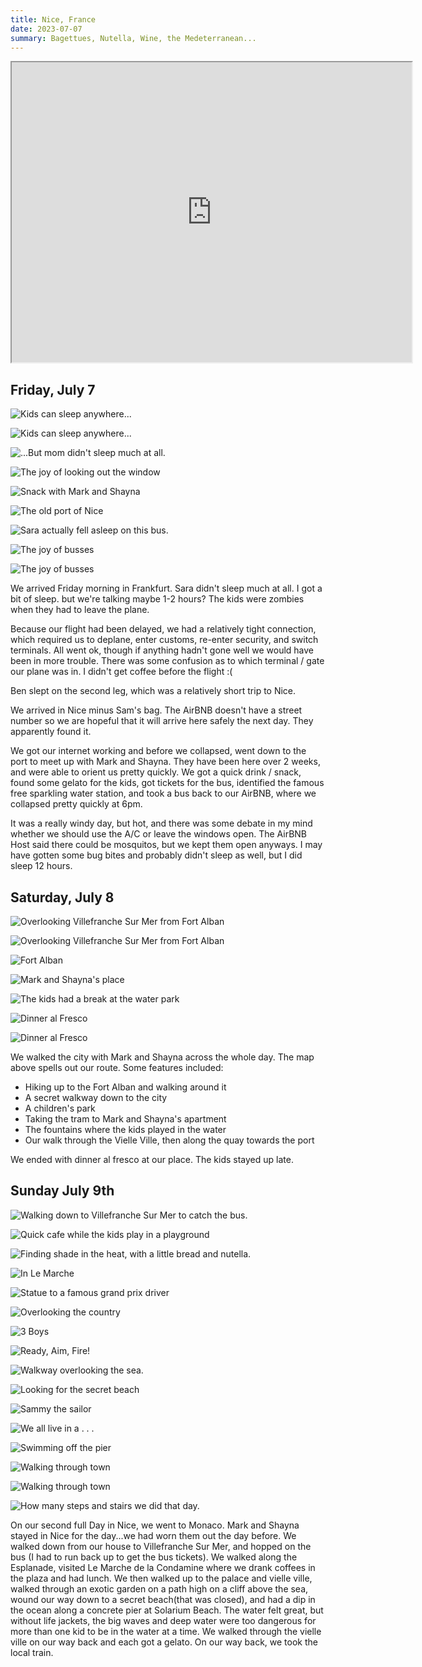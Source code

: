 ```yaml
---
title: Nice, France
date: 2023-07-07
summary: Bagettues, Nutella, Wine, the Medeterranean...
---
```



<!-- ## Nice, France -->

<iframe src="https://www.google.com/maps/d/u/0/embed?mid=1bEfAwkkqDugbkyTRCxiFMt3YXHrM3XM&ehbc=2E312F" width="640" height="480"></iframe>


## Friday, July 7

![Kids can sleep anywhere...](/images/travel/PXL_20230707_074237233.jpg) 

![Kids can sleep anywhere...](/images/travel/PXL_20230707_074246209.jpg) 

![...But mom didn't sleep much at all.](/images/travel/PXL_20230707_082005775.jpg) 

![The joy of looking out the window](/images/travel/PXL_20230707_112846322.MP.jpg) 

![Snack with Mark and Shayna](/images/travel/PXL_20230707_152815813.MP.jpg) 

![The old port of Nice](/images/travel/PXL_20230707_161651439.MP.jpg) 

![Sara actually fell asleep on this bus.](/images/travel/PXL_20230707_164446447.jpg) 

![The joy of busses](/images/travel/PXL_20230707_164456997.jpg) 

![The joy of busses](/images/travel/PXL_20230707_164506132.MP.jpg)

We arrived Friday morning in Frankfurt.  Sara didn't sleep much at all.  I got a bit of sleep. but we're talking maybe 1-2 hours?  The kids were zombies when they had to leave the plane.

Because our flight had been delayed, we had a relatively tight connection, which required us to deplane, enter customs, re-enter security, and switch terminals.  All went ok, though if anything hadn't gone well we would have been in more trouble.  There was some confusion as to which terminal / gate our plane was in.  I didn't get coffee before the flight :(

Ben slept on the second leg, which was a relatively short trip to Nice.

We arrived in Nice minus Sam's bag.  The AirBNB doesn't have a street number so we are hopeful that it will arrive here safely the next day.  They apparently found it.

We got our internet working and before we collapsed, went down to the port to meet up with Mark and Shayna.  They have been here over 2 weeks, and were able to orient us pretty quickly.  We got a quick drink / snack, found some gelato for the kids, got tickets for the bus, identified the famous free sparkling water station, and took a bus back to our AirBNB, where we collapsed pretty quickly at 6pm. 

It was a really windy day, but hot, and there was some debate in my mind whether we should use the A/C or leave the windows open.  The AirBNB Host said there could be mosquitos, but we kept them open anyways.  I may have gotten some bug bites and probably didn't sleep as well, but I did sleep 12 hours.

## Saturday, July 8



![Overlooking Villefranche Sur Mer from Fort Alban](/images/travel/PXL_20230708_094108628.jpg) 

![Overlooking Villefranche Sur Mer from Fort Alban](/images/travel/PXL_20230708_094254814.jpg) 

![Fort Alban](/images/travel/PXL_20230708_095403533.jpg) 

![Mark and Shayna's place](/images/travel/PXL_20230708_124023587.jpg) 

![The kids had a break at the water park](/images/travel/PXL_20230708_144651181.jpg) 

![Dinner al Fresco](/images/travel/PXL_20230708_173618993.jpg)

![Dinner al Fresco](/images/travel/PXL_20230708_173651243.jpg)


We walked the city with Mark and Shayna across the whole day.  The map above spells out our route.  Some features included:


* Hiking up to the Fort Alban and walking around it
* A secret walkway down to the city
* A children's park
* Taking the tram to Mark and Shayna's apartment
* The fountains where the kids played in the water
* Our walk through the Vielle Ville, then along the quay towards the port

We ended with dinner al fresco at our place.  The kids stayed up late.

## Sunday July 9th



![Walking down to Villefranche Sur Mer to catch the bus.](/images/travel/PXL_20230709_082808595.jpg) 

![Quick cafe while the kids play in a playground](/images/travel/PXL_20230709_093326082.jpg) 

![Finding shade in the heat, with a little bread and nutella.](/images/travel/PXL_20230709_094345237.MP.jpg) 

![In Le Marche](/images/travel/PXL_20230709_100558698.jpg) 

![Statue to a famous grand prix driver](/images/travel/PXL_20230709_103211937.jpg) 

![Overlooking the country](/images/travel/PXL_20230709_104210627.jpg) 

![3 Boys](/images/travel/PXL_20230709_104410443.jpg) 

![Ready, Aim, Fire!](/images/travel/PXL_20230709_104707793.jpg) 

![Walkway overlooking the sea.](/images/travel/PXL_20230709_105609204.MP.jpg) 

![Looking for the secret beach](/images/travel/PXL_20230709_105758514.jpg) 

![Sammy the sailor](/images/travel/PXL_20230709_110123800.jpg) 

![We all live in a . . .](/images/travel/PXL_20230709_110541115.jpg) 

![Swimming off the pier](/images/travel/PXL_20230709_114209568.MP.jpg) 

![Walking through town](/images/travel/PXL_20230709_122256461.jpg) 

![Walking through town](/images/travel/PXL_20230709_122421848.jpg) 

![How many steps and stairs we did that day.](/images/travel/PXL_20230709_191556082.jpg)

On our second full Day in Nice, we went to Monaco.  Mark and Shayna stayed in Nice for the day...we had worn them out the day before.  We walked down from our house to Villefranche Sur Mer, and hopped on the bus  (I had to run back up to get the bus tickets).  We walked along the Esplanade, visited Le Marche de la Condamine where we  drank coffees in the plaza and had lunch.  We then walked up to the palace and vielle ville, walked through an exotic garden on a path high on a cliff above the sea, wound our way down to a secret beach(that was closed), and had a dip in the ocean along a concrete pier at Solarium Beach.  The water felt great, but without life jackets, the big waves and deep water were too dangerous for more than one kid to be in the water at a time.  We walked through the vielle ville on our way back and each got a gelato. On our way back, we took the local train.

